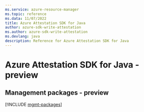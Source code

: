 ```yaml
---
ms.service: azure-resource-manager
ms.topic: reference
ms.data: 11/07/2022
title: Azure Attestation SDK for Java
author: azure-sdk-write-attestation
ms.author: azure-sdk-write-attestation
ms.devlang: java
description: Reference for Azure Attestation SDK for Java
---
```

# Azure Attestation SDK for Java - preview

## Management packages - preview
[!INCLUDE [mgmt-packages](attestation-mgmt-index.md)]